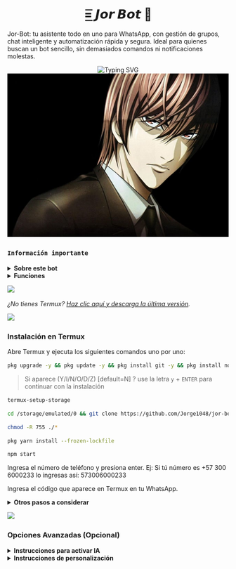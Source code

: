 <h1 align="center">=͟͟͞ 𝙅𝙤𝙧 𝘽𝙤𝙩 🦅</h1>

Jor-Bot: tu asistente todo en uno para WhatsApp, con gestión de grupos, chat inteligente y automatización rápida y segura. Ideal para quienes buscan un bot sencillo, sin demasiados comandos ni notificaciones molestas.

<div align="center">
  <img src="https://readme-typing-svg.demolab.com?font=Ribeye&size=50&pause=1000&color=33ff00&center=true&width=910&height=100&lines=Jor-Bot;Tu+Asistente+Todo+en+Uno;WhatsApp+Bot" alt="Typing SVG" />
</div>

<img src="./assets/images/jor.png">
</p>
</div>


### **`Información importante`**

<details>
 <summary><b> Sobre este bot</b></summary>

> Este proyecto no tiene ninguna vinculación oficial con WhatsApp. Fue desarrollado de forma independiente para interacciones automatizadas mediante la plataforma.

> No nos hacemos responsables por el uso indebido de este bot. Es responsabilidad exclusiva del usuario asegurarse de que su uso cumpla con los términos de servicio de WhatsApp y la legislación vigente.

> Este proyecto está basado en Takeshi Bot, desarrollado por Guilherme França (Dev Gui). Distribuido bajo la licencia GNU GPL v3. Este repositorio contiene modificaciones realizadas por Jorge1048.


</details>

<details>
 <summary><b> Funciones</b></summary>

- [x] Abrir y cerrar el grupo de WhatsApp con comandos 
- [x] Anti-link y autoresponder 
- [x] Etiquetar a cada uno con etiquetas visibles y no visibles 
- [x] IA 
- [x] Hacer stickers 

</details>


<a><img src='https://i.imgur.com/LyHic3i.gif'/></a>


_¿No tienes Termux? [Haz clic aquí y descarga la última versión](https://www.mediafire.com/file/082otphidepx7aq/Termux_0.119.1_aldebaran_dev.apk)._



<a><img src='https://i.imgur.com/LyHic3i.gif'/></a>


### Instalación en Termux

Abre Termux y ejecuta los siguientes comandos uno por uno:<br/>

```sh
pkg upgrade -y && pkg update -y && pkg install git -y && pkg install nodejs-lts -y && pkg install ffmpeg -y
```
> Si aparece (Y/I/N/O/D/Z) [default=N] ? use la letra `y` + `ENTER` para continuar con la instalación

```sh
termux-setup-storage
```
```sh
cd /storage/emulated/0 && git clone https://github.com/Jorge1048/jor-bot.git && cd jor-bot
```
```sh
chmod -R 755 ./*
```
```sh
pkg yarn install --frozen-lockfile
```
```sh
npm start
```

Ingresa el número de teléfono y presiona enter.
Ej: Si tú número es +57 300 6000233 lo ingresas así: 573006000233

Ingresa el código que aparece en Termux en tu WhatsApp. 


<details>
 <summary><b>Otros pasos a considerar</b></summary> 


Presiona `CTRL + c` para detener el bot.

Para iniciar otra vez Ejecuta:

```sh
npm start
```
 
En caso de que desvincules el bot de WhatsApp presiona `CTRL + c` y ejecuta:

```sh
rm -rf ./assets/auth/baileys && npm start
```

Si cerraste la "session" en Termux o borraste los datos de esta app, en vez de hacer todo de nuevo puedes ejecutar:

```sh
cd /storage/emulated/0/Satohaki-bot/
```
```sh
npm start
```
</details>


<a><img src='https://i.imgur.com/LyHic3i.gif'/></a>


### Opciones Avanzadas (Opcional)

<details>
 <summary><b> Instrucciones para activar IA</b></summary>


1. Ve a este enlace:
🔗 https://openrouter.ai/keys

2. Si no tienes cuenta, regístrate (puedes usar tu cuenta de Google, Discord, etc.).

3. Haz clic en "Create Key" (Crear Clave).

4. En el campo "Name your key" puedes poner cualquier nombre (por ejemplo: SatohakiBot).

5. En el campo de abajo, donde dice "Monthly Usage Limit", escribe:
100 (esto representa el límite mensual de tokens o usos, puedes dejarlo en 100 o más si deseas).

6. Haz clic en "Create Key".

7. Copia tu clave y pégala en el archivo de configuración de tu bot:
`exports.OPENROUTER_API_KEY = "Pon_clave_aquí";`

Para encontrar y editar la configuración de tú bot instala MT Manager [Descargar MT Manager](https://www.mediafire.com/file/ba63tlfoahx78dc/MT+Manager_2.16.5.apk/file), entra al app y busca la carpeta `satohaki-bot` → `src` → `config.js`


</details>

<details>
<summary><b> Instrucciones de personalización</b></summary>


Instala MT Manager [Descargar MT Manager](https://www.mediafire.com/file/ba63tlfoahx78dc/MT+Manager_2.16.5.apk/file), entra al app y busca la carpeta `satohaki-bot` → `src` → `config.js`
para personalizar el bot

> Se recomienda usar MT Manager para editar config.js, ya que otras apps podrían bloquear la personalización.


</details> 
